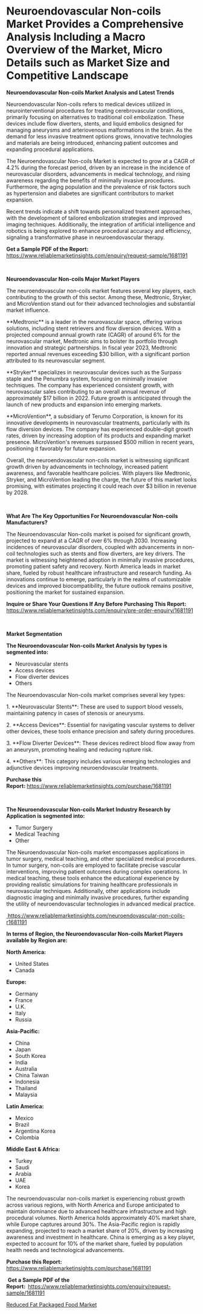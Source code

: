 <p><h1>Neuroendovascular Non-coils Market Provides a Comprehensive Analysis Including a Macro Overview of the Market, Micro Details such as Market Size and Competitive Landscape</h1></p><p><strong>Neuroendovascular Non-coils Market Analysis and Latest Trends</strong></p>
<p><p>Neuroendovascular Non-coils refers to medical devices utilized in neurointerventional procedures for treating cerebrovascular conditions, primarily focusing on alternatives to traditional coil embolization. These devices include flow diverters, stents, and liquid embolics designed for managing aneurysms and arteriovenous malformations in the brain. As the demand for less invasive treatment options grows, innovative technologies and materials are being introduced, enhancing patient outcomes and expanding procedural applications.</p><p>The Neuroendovascular Non-coils Market is expected to grow at a CAGR of 4.2% during the forecast period, driven by an increase in the incidence of neurovascular disorders, advancements in medical technology, and rising awareness regarding the benefits of minimally invasive procedures. Furthermore, the aging population and the prevalence of risk factors such as hypertension and diabetes are significant contributors to market expansion. </p><p>Recent trends indicate a shift towards personalized treatment approaches, with the development of tailored embolization strategies and improved imaging techniques. Additionally, the integration of artificial intelligence and robotics is being explored to enhance procedural accuracy and efficiency, signaling a transformative phase in neuroendovascular therapy.</p></p>
<p><strong>Get a Sample PDF of the Report:&nbsp;</strong> <a href="https://www.reliablemarketinsights.com/enquiry/request-sample/1681191?utm_campaign=2179&utm_medium=2&utm_source=Github&utm_content=ia&utm_term=24032025&utm_id=neuroendovascular-non-coils">https://www.reliablemarketinsights.com/enquiry/request-sample/1681191</a></p>
<p>&nbsp;</p>
<p><strong>Neuroendovascular Non-coils Major Market Players</strong></p>
<p><p>The neuroendovascular non-coils market features several key players, each contributing to the growth of this sector. Among these, Medtronic, Stryker, and MicroVention stand out for their advanced technologies and substantial market influence.</p><p>**Medtronic** is a leader in the neurovascular space, offering various solutions, including stent retrievers and flow diversion devices. With a projected compound annual growth rate (CAGR) of around 6% for the neurovascular market, Medtronic aims to bolster its portfolio through innovation and strategic partnerships. In fiscal year 2023, Medtronic reported annual revenues exceeding $30 billion, with a significant portion attributed to its neurovascular segment.</p><p>**Stryker** specializes in neurovascular devices such as the Surpass staple and the Penumbra system, focusing on minimally invasive techniques. The company has experienced consistent growth, with neurovascular sales contributing to an overall annual revenue of approximately $17 billion in 2022. Future growth is anticipated through the launch of new products and expansion into emerging markets.</p><p>**MicroVention**, a subsidiary of Terumo Corporation, is known for its innovative developments in neurovascular treatments, particularly with its flow diversion devices. The company has experienced double-digit growth rates, driven by increasing adoption of its products and expanding market presence. MicroVention's revenues surpassed $500 million in recent years, positioning it favorably for future expansion.</p><p>Overall, the neuroendovascular non-coils market is witnessing significant growth driven by advancements in technology, increased patient awareness, and favorable healthcare policies. With players like Medtronic, Stryker, and MicroVention leading the charge, the future of this market looks promising, with estimates projecting it could reach over $3 billion in revenue by 2028.</p></p>
<p>&nbsp;</p>
<p><strong>What Are The Key Opportunities For Neuroendovascular Non-coils Manufacturers?</strong></p>
<p><p>The Neuroendovascular Non-coils market is poised for significant growth, projected to expand at a CAGR of over 6% through 2030. Increasing incidences of neurovascular disorders, coupled with advancements in non-coil technologies such as stents and flow diverters, are key drivers. The market is witnessing heightened adoption in minimally invasive procedures, promoting patient safety and recovery. North America leads in market share, fueled by robust healthcare infrastructure and research funding. As innovations continue to emerge, particularly in the realms of customizable devices and improved biocompatibility, the future outlook remains positive, positioning the market for sustained expansion.</p></p>
<p><strong>Inquire or Share Your Questions If Any Before Purchasing This Report:</strong> <a href="https://www.reliablemarketinsights.com/enquiry/pre-order-enquiry/1681191?utm_campaign=2179&utm_medium=2&utm_source=Github&utm_content=ia&utm_term=24032025&utm_id=neuroendovascular-non-coils">https://www.reliablemarketinsights.com/enquiry/pre-order-enquiry/1681191</a></p>
<p>&nbsp;</p>
<p><strong>Market Segmentation</strong></p>
<p><strong>The Neuroendovascular Non-coils Market Analysis by types is segmented into:</strong></p>
<p><ul><li>Neurovascular stents</li><li>Access devices</li><li>Flow diverter devices</li><li>Others</li></ul></p>
<p><p>The Neuroendovascular Non-coils market comprises several key types: </p><p>1. **Neurovascular Stents**: These are used to support blood vessels, maintaining patency in cases of stenosis or aneurysms.</p><p>2. **Access Devices**: Essential for navigating vascular systems to deliver other devices, these tools enhance precision and safety during procedures.</p><p>3. **Flow Diverter Devices**: These devices redirect blood flow away from an aneurysm, promoting healing and reducing rupture risk.</p><p>4. **Others**: This category includes various emerging technologies and adjunctive devices improving neuroendovascular treatments.</p></p>
<p><strong>Purchase this Report:&nbsp;</strong><a href="https://www.reliablemarketinsights.com/purchase/1681191?utm_campaign=2179&utm_medium=2&utm_source=Github&utm_content=ia&utm_term=24032025&utm_id=neuroendovascular-non-coils">https://www.reliablemarketinsights.com/purchase/1681191</a></p>
<p>&nbsp;</p>
<p><strong>The Neuroendovascular Non-coils Market Industry Research by Application is segmented into:</strong></p>
<p><ul><li>Tumor Surgery</li><li>Medical Teaching</li><li>Other</li></ul></p>
<p><p>The Neuroendovascular Non-coils market encompasses applications in tumor surgery, medical teaching, and other specialized medical procedures. In tumor surgery, non-coils are employed to facilitate precise vascular interventions, improving patient outcomes during complex operations. In medical teaching, these tools enhance the educational experience by providing realistic simulations for training healthcare professionals in neurovascular techniques. Additionally, other applications include diagnostic imaging and minimally invasive procedures, further expanding the utility of neuroendovascular technologies in advanced medical practice.</p></p>
<p><a href="https://www.reliablemarketinsights.com/neuroendovascular-non-coils-r1681191?utm_campaign=2179&utm_medium=2&utm_source=Github&utm_content=ia&utm_term=24032025&utm_id=neuroendovascular-non-coils">&nbsp;https://www.reliablemarketinsights.com/neuroendovascular-non-coils-r1681191</a></p>
<p><strong>In terms of Region, the Neuroendovascular Non-coils Market Players available by Region are:</strong></p>
<p>
    <p> <strong> North America: </strong>
        <ul>
            <li>United States</li>
            <li>Canada</li>
        </ul>
        </p> 
    <p> <strong> Europe: </strong>
        <ul>
            <li>Germany</li>
            <li>France</li>
            <li>U.K.</li>
            <li>Italy</li>
            <li>Russia</li>
        </ul>
        </p> 
    <p> <strong> Asia-Pacific: </strong>
        <ul>
            <li>China</li>
            <li>Japan</li>
            <li>South Korea</li>
            <li>India</li>
            <li>Australia</li>
            <li>China Taiwan</li>
            <li>Indonesia</li>
            <li>Thailand</li>
            <li>Malaysia</li>
        </ul>
        </p> 
    <p> <strong> Latin America: </strong>
        <ul>
            <li>Mexico</li>
            <li>Brazil</li>
            <li>Argentina Korea</li>
            <li>Colombia</li>
        </ul>
        </p> 
    <p> <strong> Middle East & Africa: </strong>
        <ul>
            <li>Turkey</li>
            <li>Saudi</li>
            <li>Arabia</li>
            <li>UAE</li>
            <li>Korea</li>
        </ul>
    </p>
    </p>
<p><p>The neuroendovascular non-coils market is experiencing robust growth across various regions, with North America and Europe anticipated to maintain dominance due to advanced healthcare infrastructure and high procedural volumes. North America holds approximately 40% market share, while Europe captures around 30%. The Asia-Pacific region is rapidly expanding, projected to reach a market share of 20%, driven by increasing awareness and investment in healthcare. China is emerging as a key player, expected to account for 10% of the market share, fueled by population health needs and technological advancements.</p></p>
<p><strong>Purchase this Report: </strong><a href="https://www.reliablemarketinsights.com/purchase/1681191?utm_campaign=2179&utm_medium=2&utm_source=Github&utm_content=ia&utm_term=24032025&utm_id=neuroendovascular-non-coils">https://www.reliablemarketinsights.com/purchase/1681191</a></p>
<p>&nbsp;<strong>Get a Sample PDF of the Report:&nbsp;&nbsp;</strong><a href="https://www.reliablemarketinsights.com/enquiry/request-sample/1681191?utm_campaign=2179&utm_medium=2&utm_source=Github&utm_content=ia&utm_term=24032025&utm_id=neuroendovascular-non-coils">https://www.reliablemarketinsights.com/enquiry/request-sample/1681191</a></p>
<p><strong></strong></p>
<p><p><a href="https://github.com/JakirUddin651/Market-Research-Report-List-2/blob/main/reduced-fat-packaged-food-market.md?utm_campaign=2179&utm_medium=2&utm_source=Github&utm_content=ia&utm_term=24032025&utm_id=neuroendovascular-non-coils">Reduced Fat Packaged Food Market</a></p></p>